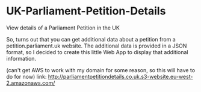# UK-Parliament-Petition-Details
View details of a Parliament Petition in the UK

So, turns out that you can get additional data about a petition from a petition.parliament.uk website. 
The additional data is provided in a JSON format, so I decided to create this little Web App to display that additional information.

(can't get AWS to work with my domain for some reason, so this will have to do for now)
link: http://parliamentpetitiondetails.co.uk.s3-website.eu-west-2.amazonaws.com/